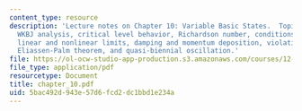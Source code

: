 ```yaml
---
content_type: resource
description: 'Lecture notes on Chapter 10: Variable Basic States.  Topics include
  WKBJ analysis, critical level behavior, Richardson number, conditions for absorption,
  linear and nonlinear limits, damping and momentum deposition, violation of the second
  Eliassen-Palm theorem, and quasi-biennial oscillation.'
file: https://ol-ocw-studio-app-production.s3.amazonaws.com/courses/12-810-dynamics-of-the-atmosphere-spring-2008/5bac492d943e57d6fcd2dc1bbd1e234a_chapter_10.pdf
file_type: application/pdf
resourcetype: Document
title: chapter_10.pdf
uid: 5bac492d-943e-57d6-fcd2-dc1bbd1e234a
---
```

